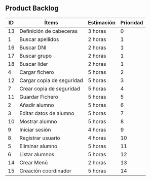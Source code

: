 
## Product Backlog



|ID              |Ítems            |Estimación                 |Prioridad
|----------------|-------------------------------|---------------------------|-----------------------|
|13        |Definición de cabeceras           |3 horas          |0|
|1				 |Buscar apellidos         				 |2 horas         			 |1|
|16				 |Buscar DNI         				 |2 horas         			 |1|
|17				 |Buscar grupo         				 |2 horas         			 |1|
|18				 |Buscar líder         				 |2 horas         			 |1|
|4				 |Cargar fichero   		         |5 horas					 |2|
|12				 |Cargar copia de seguridad		 |5 horas					 |3|
|7				 |Crear copia de seguridad		 |5 horas					 |4|
|11				 |Guardar Fichero				 |5 horas					 |5|
|2				 |Añadir alumno					 |5 horas					 |6|
|3				 |Editar datos de alumno		 |5 horas					 |7|
|10				 |Mostrar alumno				 |5 horas 					 |8|
|9				 |Iniciar sesión				 |4 horas					 |9|
|8				 |Registrar usuario				 |4 horas					 |10|
|5				 |Eliminar alumno	    		 |5 horas					 |11|
|6				 |Listar alumnos					 |5 horas					 |12|
|14        |Crear Menú          |2 horas            |13|
|15        |Creación coordinador       |5 horas          |14|

